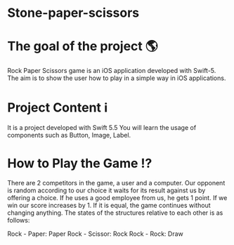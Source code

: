# Stone-paper-scissors

# The goal of the project 🌎
Rock Paper Scissors game is an iOS application developed with Swift-5. The aim is to show the user how to play in a simple way in iOS applications.

# Project Content ℹ️
It is a project developed with Swift 5.5 You will learn the usage of components such as Button, Image, Label.

# How to Play the Game ⁉️
There are 2 competitors in the game, a user and a computer. Our opponent is random according to our choice it waits for its result against us by offering a choice. If he uses a good employee from us, he gets 1 point. If we win our score increases by 1. If it is equal, the game continues without changing anything. The states of the structures relative to each other is as follows:

Rock - Paper: Paper
Rock - Scissor: Rock
Rock - Rock: Draw
